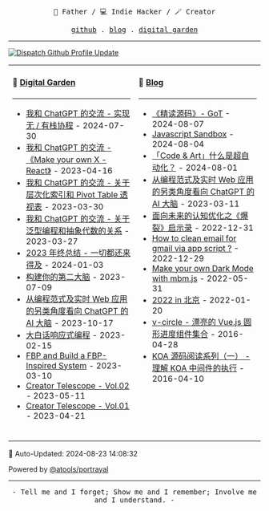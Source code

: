 
<p align="center">
  <br />
  <br />
  <samp>
    👨 Father / 💻 Indie Hacker / 🪄 Creator
  </samp>
</p>

<p align="center">
  <samp>
    <a href="https://github.com/qddegtya">github</a> .
    <a href="https://xiaoa.name">blog</a> .
    <a href="https://www.yuque.com/chiyu-heb0t">digital garden</a>
  </samp>
</p>

---

[![Dispatch Github Profile Update](https://github.com/qddegtya/qddegtya/actions/workflows/dispatch-github-profile-update.yml/badge.svg?branch=main)](https://github.com/qddegtya/qddegtya/actions/workflows/dispatch-github-profile-update.yml)

<table width="960px;">
  <tr>
  <td valign="top" width="50%">

  #### 🧪 <a href="https://www.yuque.com/chiyu-heb0t" target="_blank">Digital Garden</a>

  ---

  * <a href='https://www.yuque.com/chiyu-heb0t/chatgpt/eu2yvzg7ng0tiw3y' target='_blank'>我和 ChatGPT 的交流 - 实现无 / 有栈协程</a> - 2024-07-30
  * <a href='https://www.yuque.com/chiyu-heb0t/chatgpt/cf7f3lyg46t930gp' target='_blank'>我和 ChatGPT 的交流 - 《Make your own X - React》</a> - 2023-04-16
  * <a href='https://www.yuque.com/chiyu-heb0t/chatgpt/oaux80u8n7l38ngu' target='_blank'>我和 ChatGPT 的交流 - 关于层次化索引和 Pivot Table 透视表</a> - 2023-03-30
  * <a href='https://www.yuque.com/chiyu-heb0t/chatgpt/vvpm5q7cu25z4u3g' target='_blank'>我和 ChatGPT 的交流 - 关于泛型编程和抽象代数的关系</a> - 2023-03-27
  * <a href='https://www.yuque.com/chiyu-heb0t/code-and-art/lblurkhp2mo129e3' target='_blank'>2023 年终总结 - 一切都还来得及</a> - 2024-01-03
  * <a href='https://www.yuque.com/chiyu-heb0t/code-and-art/bodac75bwdkspu2d' target='_blank'>构建你的第二大脑</a> - 2023-07-09
  * <a href='https://www.yuque.com/chiyu-heb0t/code-and-art/yumbqn9gpegoyo32' target='_blank'>从编程范式及实时 Web 应用的另类角度看向 ChatGPT 的 AI 大脑</a> - 2023-10-17
  * <a href='https://www.yuque.com/chiyu-heb0t/code-and-art/giuwyb' target='_blank'>大白话响应式编程</a> - 2023-02-15
  * <a href='https://www.yuque.com/chiyu-heb0t/code-and-art/mrhdse' target='_blank'>FBP and Build a FBP-Inspired System</a> - 2023-03-10
  * <a href='https://www.yuque.com/chiyu-heb0t/ct/zs7sz8840hegspem' target='_blank'>Creator Telescope - Vol.02</a> - 2023-05-11
  * <a href='https://www.yuque.com/chiyu-heb0t/ct/kwx7f3za30yudvgx' target='_blank'>Creator Telescope - Vol.01</a> - 2023-04-21
  <br />

  </td>
  <td valign="top" width="50%">

  #### 🌈 <a href="https://xiaoa.name/blog" target="_blank">Blog</a>

  ---

  * <a href='https://xiaoa.name/llm%20got/os-got/' target='_blank'>《精读源码》- GoT</a> - 2024-08-07
  * <a href='https://xiaoa.name/javascript/javascript-sandbox/' target='_blank'>Javascript Sandbox</a> - 2024-08-04
  * <a href='https://xiaoa.name/video/n8n-video/' target='_blank'>「Code & Art」什么是超自动化？</a> - 2024-08-01
  * <a href='https://xiaoa.name/programming/chatgpt-01/' target='_blank'>从编程范式及实时 Web 应用的另类角度看向 ChatGPT 的 AI 大脑</a> - 2023-03-11
  * <a href='https://xiaoa.name/life/yuque-burst/' target='_blank'>面向未来的认知优化之《爆裂》启示录</a> - 2022-12-31
  * <a href='https://xiaoa.name/tool/clean-gmail-via-app-script/' target='_blank'>How to clean email for gmail via app script ?</a> - 2022-12-29
  * <a href='https://xiaoa.name/work/mbm/' target='_blank'>Make your own Dark Mode with mbm.js</a> - 2022-05-31
  * <a href='https://xiaoa.name/life/beijing/' target='_blank'>2022 in 北京</a> - 2022-01-20
  * <a href='https://xiaoa.name/work/v-circle/' target='_blank'>v-circle - 漂亮的 Vue.js 圆形进度组件集合</a> - 2016-04-28
  * <a href='https://xiaoa.name/work/koa/' target='_blank'>KOA 源码阅读系列（一） - 理解 KOA 中间件的执行</a> - 2016-04-10
  <br />
  
  </td>
  </tr>
</table>

🤖️ Auto-Updated: 2024-08-23 14:08:32

Powered by [@atools/portrayal](https://github.com/qddegtya/portrayal)

---

<p align="center">
  <samp>
    - Tell me and I forget; Show me and I remember; Involve me and I understand. -
  </samp>
  <br />
  <br />
  <br />
</p>
